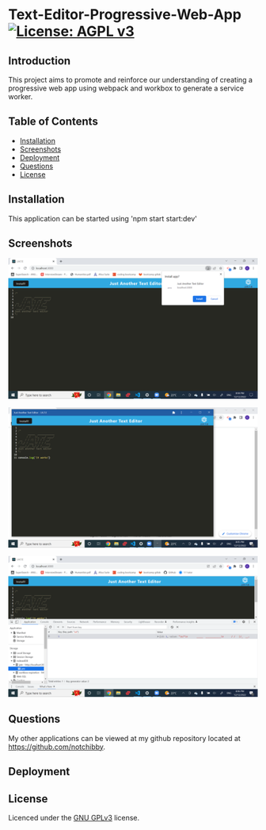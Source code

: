 # Text-Editor-Progressive-Web-App [![License: AGPL v3](https://img.shields.io/badge/License-AGPL_v3-blue.svg)](https://www.gnu.org/licenses/agpl-3.0)

## Introduction
This project aims to promote and reinforce our understanding of creating a progressive web app using webpack and workbox to generate a service worker. 

## Table of Contents

- [Installation](#installation)
- [Screenshots](#screenshots)
- [Deployment](#deployment)
- [Questions](#questions)
- [License](#license)


## Installation
This application can be started using 'npm start start:dev'



## Screenshots
![screenshot-of-app-startup](https://github.com/Notchibby/Text-Editor-Progressive-Web-App/blob/main/assets/images/pwa-startup.png)

![screenshot-of-installed-app](https://github.com/Notchibby/Text-Editor-Progressive-Web-App/blob/main/assets/images/installed-pwa.png)

![screenshot-of-app-database](https://github.com/Notchibby/Text-Editor-Progressive-Web-App/blob/main/assets/images/pwa-database.png)



## Questions

My other applications can be viewed at my github repository located at https://github.com/notchibby.

## Deployment


## License
Licenced under the [GNU GPLv3](https://www.gnu.org/licenses/agpl-3.0) license.
